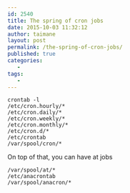 ```yaml
---
id: 2540
title: The spring of cron jobs
date: 2015-10-03 11:32:12
author: taimane
layout: post
permalink: /the-spring-of-cron-jobs/
published: true
categories:
   -
tags:
   -
---
```

```
crontab -l
/etc/cron.hourly/*
/etc/cron.daily/*
/etc/cron.weekly/*
/etc/cron.monthly/*
/etc/cron.d/*
/etc/crontab
/var/spool/cron/*
```

On top of that, you can have at jobs 


```
/var/spool/at/*
/etc/anacrontab
/var/spool/anacron/*
```

  

